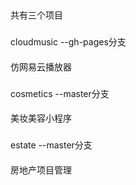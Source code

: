 ##
共有三个项目
###
cloudmusic --gh-pages分支
####
仿网易云播放器
###
cosmetics --master分支
####
美妆美容小程序
###
estate --master分支
####
房地产项目管理

